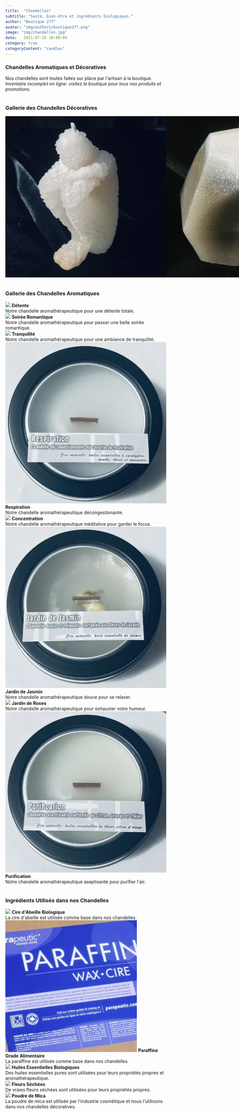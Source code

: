```yaml
---
title:  "Chandelles"
subtitle: "Santé, bien-être et ingrédients biologiques."
author: "Boutique 277"
avatar: "img/authors/boutique277.png"
image: "img/chandelles.jpg"
date:   2021-07-25 10:00:09
category: true
categoryContent: "candles"
---
```


### Chandelles Aromatiques et Décoratives
Nos chandelles sont toutes faites sur place par l'artisan à la boutique.
<br /><i>Inventaire incomplet en ligne: visitez la boutique pour tous nos produits et promotions.</i>
<br /><br />

### Gallerie des Chandelles Décoratives
<div style="display:flex">
    <img class="post-image-product" src="/img/products/candles/candle-0001.jpg">
    <img class="post-image-product" src="/img/products/candles/candle-0002.jpg">
</div>
<br />

### Gallerie des Chandelles Aromatiques
<img class="post-image-product" src="/img/products/candles/detente.png">
<strong>Détente</strong><br />
Notre chandelle aromathérapeutique pour une détente totale.
<div class="post-image-clear"></div>

<img class="post-image-product" src="/img/products/candles/soireeromantique.png">
<strong>Soirée Romantique</strong><br />
Notre chandelle aromathérapeutique pour passer une belle soirée romantique.
<div class="post-image-clear"></div>

<img class="post-image-product" src="/img/products/candles/tranquilite.png">
<strong>Tranquilité</strong><br />
Notre chandelle aromathérapeutique pour une ambiance de tranquilité.
<div class="post-image-clear"></div>

<img class="post-image-product" src="/img/products/candles/respiration.png">
<strong>Respiration</strong><br />
Notre chandelle aromathérapeutique décongestionante.
<div class="post-image-clear"></div>

<img class="post-image-product" src="/img/products/candles/concentration.png">
<strong>Concentration</strong><br />
Notre chandelle aromathérapeutique méditative pour garder le focus.
<div class="post-image-clear"></div>

<img class="post-image-product" src="/img/products/candles/jardinjasmin.png">
<strong>Jardin de Jasmin</strong><br />
Notre chandelle aromathérapeutique douce pour se relaxer.
<div class="post-image-clear"></div>

<img class="post-image-product" src="/img/products/candles/jardinroses.png">
<strong>Jardin de Roses</strong><br />
Notre chandelle aromathérapeutique pour exhauster votre humeur.
<div class="post-image-clear"></div>

<img class="post-image-product" src="/img/products/candles/purification.png">
<strong>Purification</strong><br />
Notre chandelle aromathérapeutique aseptisante pour purifier l'air.
<div class="post-image-clear"></div>
<br />

### Ingrédients Utilisés dans nos Chandelles
<img class="post-image" src="/img/ingredients/beeswax.png">
<strong>Cire d'Abeille Biologique</strong><br />
La cire d'abeille est utilisée comme base dans nos chandelles.
<div class="post-image-clear"></div>

<img class="post-image" src="/img/ingredients/paraffin.png">
<strong>Paraffine Grade Alimentaire</strong><br />
La paraffine est utilisée comme base dans nos chandelles.
<div class="post-image-clear"></div>

<img class="post-image" src="/img/ingredients/essentialoils.png">
<strong>Huiles Essentielles Biologiques</strong><br />
Des huiles essentielles pures sont utilisées pour leurs propriétés propres et aromathérapeutique.
<div class="post-image-clear"></div>

<img class="post-image" src="/img/ingredients/driedroses.png">
<strong>Fleurs Séchées</strong><br />
De vraies fleurs séchées sont utilisées pour leurs propriétés propres.
<div class="post-image-clear"></div>

<img class="post-image" src="/img/ingredients/micapowder.png">
<strong>Poudre de Mica</strong><br />
La poudre de mica est utilisée par l'industrie cosmétique et nous l'utilisons dans nos chandelles décoratives.
<div class="post-image-clear"></div>
